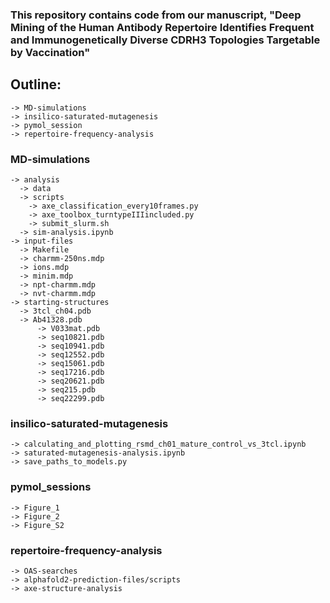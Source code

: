 ### This repository contains code from our manuscript, "Deep Mining of the Human Antibody Repertoire Identifies Frequent and Immunogenetically Diverse CDRH3 Topologies Targetable by Vaccination"

## Outline:
	-> MD-simulations
	-> insilico-saturated-mutagenesis
	-> pymol_session
	-> repertoire-frequency-analysis

### MD-simulations
	-> analysis
	  -> data
	  -> scripts
	    -> axe_classification_every10frames.py
	    -> axe_toolbox_turntypeIIIincluded.py
	    -> submit_slurm.sh
	  -> sim-analysis.ipynb
	-> input-files
	  -> Makefile
	  -> charmm-250ns.mdp
	  -> ions.mdp
	  -> minim.mdp
	  -> npt-charmm.mdp
	  -> nvt-charmm.mdp
	-> starting-structures
	  -> 3tcl_ch04.pdb
	  -> Ab41328.pdb
          -> V033mat.pdb
          -> seq10821.pdb
          -> seq10941.pdb
          -> seq12552.pdb
          -> seq15061.pdb
          -> seq17216.pdb
          -> seq20621.pdb
          -> seq215.pdb
          -> seq22299.pdb

### insilico-saturated-mutagenesis
	-> calculating_and_plotting_rsmd_ch01_mature_control_vs_3tcl.ipynb
	-> saturated-mutagenesis-analysis.ipynb
	-> save_paths_to_models.py

### pymol_sessions
	-> Figure_1
	-> Figure_2
	-> Figure_S2

### repertoire-frequency-analysis
	-> OAS-searches
	-> alphafold2-prediction-files/scripts
	-> axe-structure-analysis


